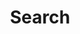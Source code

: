 ---
title: "Search"
layout: "search"
summary: "search"
placeholder: "Enter text to search all posts..."
---